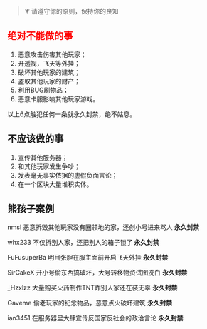 > 💗 请遵守你的原则，保持你的良知

## <font color=red>绝对不能做的事</font>

1. 恶意攻击伤害其他玩家；
2. 开透视，飞天等外挂；
3. 破坏其他玩家的建筑；
4. 盗取其他玩家的财产；
5. 利用BUG刷物品；
6. 恶意卡服影响其他玩家游戏。

以上6点触犯任何一条就永久封禁，绝不姑息。

## 不应该做的事

1. 宣传其他服务器；
2. 和其他玩家发生争吵；
3. 发表毫无事实依据的虚假负面言论；
4. 在一个区块大量堆积实体。

## 熊孩子案例

nmsl 恶意拆毁其他玩家没有圈领地的家，还创小号进来骂人 **永久封禁**

whx233 不仅拆别人家，还把别人的箱子锁了 **永久封禁**

FuFusuperBa 明目张胆在服主面前开启飞天外挂 **永久封禁**

SirCakeX 开小号偷东西搞破坏，大号转移物资试图洗白 **永久封禁**

_Hzxlzz 大量购买火药制作TNT炸别人家还在装无辜 **永久封禁**

Gaveme 偷老玩家的纪念物品，恶意点火破坏建筑 **永久封禁**

ian3451 在服务器里大肆宣传反国家反社会的政治言论 **永久封禁**